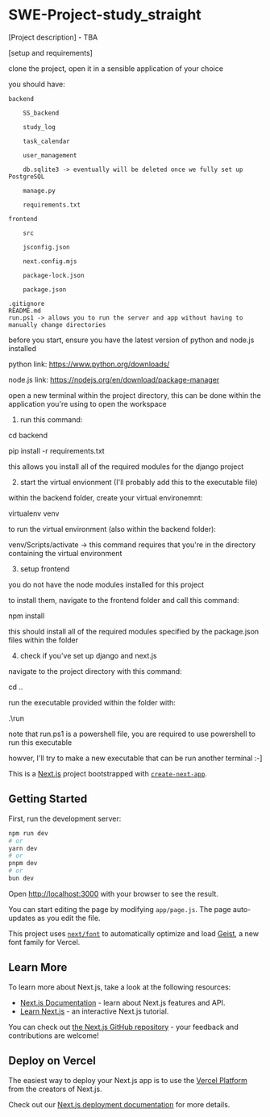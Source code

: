 # SWE-Project-study_straight

[Project description] - TBA

[setup and requirements]

clone the project, open it in a sensible application of your choice

you should have:

    backend

        SS_backend

        study_log

        task_calendar

        user_management

        db.sqlite3 -> eventually will be deleted once we fully set up PostgreSQL

        manage.py

        requirements.txt

    frontend

        src

        jsconfig.json

        next.config.mjs

        package-lock.json

        package.json

    .gitignore
    README.md
    run.ps1 -> allows you to run the server and app without having to manually change directories

before you start, ensure you have the latest version of python and node.js installed

python link: https://www.python.org/downloads/

node.js link: https://nodejs.org/en/download/package-manager

open a new terminal within the project directory, this can be done within the application you're using to open the workspace

1) run this command:

cd backend

pip install -r requirements.txt

this allows you install all of the required modules for the django project

2) start the virtual envionment (I'll probably add this to the executable file)

within the backend folder, create your virtual environemnt:

virtualenv venv

to run the virtual environment (also within the backend folder):

venv/Scripts/activate -> this command requires that you're in the directory containing the virtual environment

3) setup frontend

you do not have the node modules installed for this project

to install them, navigate to the frontend folder and call this command:

npm install

this should install all of the required modules specified by the package.json files within the folder


4) check if you've set up django and next.js 

navigate to the project directory with this command:

cd ..

run the executable provided within the folder with:

.\run

note that run.ps1 is a powershell file, you are required to use powershell to run this executable

howver, I'll try to make a new executable that can be run another terminal :-]






This is a [Next.js](https://nextjs.org) project bootstrapped with [`create-next-app`](https://nextjs.org/docs/app/api-reference/cli/create-next-app).

## Getting Started

First, run the development server:

```bash
npm run dev
# or
yarn dev
# or
pnpm dev
# or
bun dev
```

Open [http://localhost:3000](http://localhost:3000) with your browser to see the result.

You can start editing the page by modifying `app/page.js`. The page auto-updates as you edit the file.

This project uses [`next/font`](https://nextjs.org/docs/app/building-your-application/optimizing/fonts) to automatically optimize and load [Geist](https://vercel.com/font), a new font family for Vercel.

## Learn More

To learn more about Next.js, take a look at the following resources:

- [Next.js Documentation](https://nextjs.org/docs) - learn about Next.js features and API.
- [Learn Next.js](https://nextjs.org/learn) - an interactive Next.js tutorial.

You can check out [the Next.js GitHub repository](https://github.com/vercel/next.js) - your feedback and contributions are welcome!

## Deploy on Vercel

The easiest way to deploy your Next.js app is to use the [Vercel Platform](https://vercel.com/new?utm_medium=default-template&filter=next.js&utm_source=create-next-app&utm_campaign=create-next-app-readme) from the creators of Next.js.

Check out our [Next.js deployment documentation](https://nextjs.org/docs/app/building-your-application/deploying) for more details.
